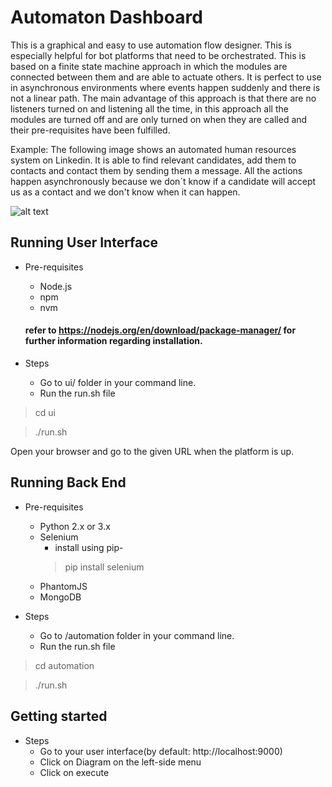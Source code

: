 # Automaton Dashboard

This is a graphical and easy to use automation flow designer. This is especially helpful for bot platforms that need to be orchestrated. This is based on a finite state machine approach in which the modules are connected between them and are able to actuate others. It is perfect to use in asynchronous environments where events happen suddenly and there is not a linear path. The main advantage of this approach is that there are no listeners turned on and listening all the time, in this approach all the modules are turned off and are only turned on when they are called and their pre-requisites have been fulfilled.

Example: The following image shows an automated human resources system on Linkedin. It is able to find relevant candidates, add them to contacts and contact them by sending them a message. All the actions happen asynchronously because we don´t know if a candidate will accept us as a contact and we don't know when it can happen.

![alt text](https://docs.google.com/drawings/d/e/2PACX-1vRxmrx764Goir0arSdxHMNMYDGhTm_KT6NGIPNIfaD5UC-ltB4qV61PwcrbYnQRdFHfTWip60QX6bO-/pub?w=1392&h=694 "Screenshot")

## Running User Interface

* Pre-requisites
    * Node.js
    * npm
    * nvm
    
    #### refer to https://nodejs.org/en/download/package-manager/ for further information regarding installation.

* Steps
    * Go to ui/ folder in your command line.
    * Run the run.sh file

> cd ui

> ./run.sh

Open your browser and go to the given URL when the platform is up.

## Running Back End

* Pre-requisites
    * Python 2.x or 3.x
    * Selenium
      * install using pip-
      > pip install selenium
    * PhantomJS
    * MongoDB
    
* Steps
    * Go to /automation folder in your command line.
    * Run the run.sh file

> cd automation

> ./run.sh

## Getting started

* Steps
    * Go to your user interface(by default: http://localhost:9000)
    * Click on Diagram on the left-side menu
    * Click on execute 
